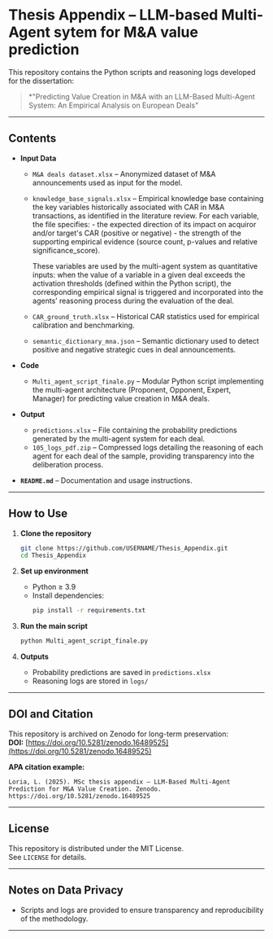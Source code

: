 # Thesis Appendix – LLM-based Multi-Agent sytem for M&A value prediction 

This repository contains the Python scripts and reasoning logs developed for the dissertation:

> *"Predicting Value Creation in M&A with an LLM-Based Multi-Agent System: An Empirical Analysis on European Deals"

---
## Contents

- **Input Data**
  - `M&A deals dataset.xlsx` – Anonymized dataset of M&A announcements used as input for the model.
    
  - `knowledge_base_signals.xlsx` – Empirical knowledge base containing the key variables historically associated with CAR in M&A transactions, as identified in the literature           review. For each variable, the file specifies:
                                        - the expected direction of its impact on acquiror and/or target's CAR (positive or negative) 
                                        - the strength of the supporting empirical evidence (source count, p-values and relative significance_score).

    These variables are used by the multi-agent system as quantitative inputs: when the value of a variable in a given deal exceeds the activation thresholds (defined within           the Python script), the corresponding empirical signal is triggered and incorporated into the agents’ reasoning process during the evaluation of the deal.
    
  - `CAR_ground_truth.xlsx` – Historical CAR statistics used for empirical calibration and benchmarking.
    
  - `semantic_dictionary_mna.json` – Semantic dictionary used to detect positive and negative strategic cues in deal announcements.
 
- **Code**
  - `Multi_agent_script_finale.py` – Modular Python script implementing the multi-agent architecture (Proponent, Opponent, Expert, Manager) for predicting value creation in M&A deals.

- **Output**
  - `predictions.xlsx` – File containing the probability predictions generated by the multi-agent system for each deal.
  - `105_logs_pdf.zip` – Compressed logs detailing the reasoning of each agent for each deal of the sample, providing transparency into the deliberation process.

- **`README.md`** – Documentation and usage instructions.

---

## How to Use

1. **Clone the repository**
   ```bash
   git clone https://github.com/USERNAME/Thesis_Appendix.git
   cd Thesis_Appendix
   
2. **Set up environment**
   - Python ≥ 3.9
   - Install dependencies:
     ```bash
     pip install -r requirements.txt
     ```
     
3. **Run the main script**
   ```bash
   python Multi_agent_script_finale.py
   ```

4. **Outputs**
   - Probability predictions are saved in `predictions.xlsx`
   - Reasoning logs are stored in `logs/`
  
---

## DOI and Citation

This repository is archived on Zenodo for long-term preservation:  
**DOI:** [https://doi.org/10.5281/zenodo.16489525](https://doi.org/10.5281/zenodo.16489525)

**APA citation example:**
```
Loria, L. (2025). MSc thesis appendix – LLM-Based Multi-Agent Prediction for M&A Value Creation. Zenodo. https://doi.org/10.5281/zenodo.16489525
```

---

## License

This repository is distributed under the MIT License.  
See `LICENSE` for details.

---

## Notes on Data Privacy

- Scripts and logs are provided to ensure transparency and reproducibility of the methodology.

---
 
